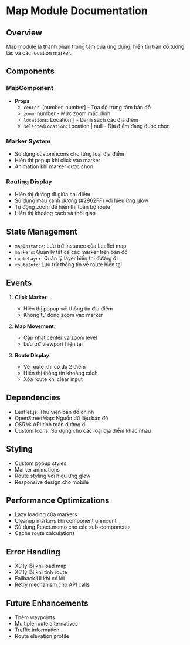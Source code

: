 # Map Module Documentation

## Overview
Map module là thành phần trung tâm của ứng dụng, hiển thị bản đồ tương tác và các location marker.

## Components

### MapComponent
- **Props**:
  - `center`: [number, number] - Tọa độ trung tâm bản đồ
  - `zoom`: number - Mức zoom mặc định
  - `locations`: Location[] - Danh sách các địa điểm
  - `selectedLocation`: Location | null - Địa điểm đang được chọn

### Marker System
- Sử dụng custom icons cho từng loại địa điểm
- Hiển thị popup khi click vào marker
- Animation khi marker được chọn

### Routing Display
- Hiển thị đường đi giữa hai điểm
- Sử dụng màu xanh dương (#2962FF) với hiệu ứng glow
- Tự động zoom để hiển thị toàn bộ route
- Hiển thị khoảng cách và thời gian

## State Management
- `mapInstance`: Lưu trữ instance của Leaflet map
- `markers`: Quản lý tất cả các marker trên bản đồ
- `routeLayer`: Quản lý layer hiển thị đường đi
- `routeInfo`: Lưu trữ thông tin về route hiện tại

## Events
1. **Click Marker**:
   - Hiển thị popup với thông tin địa điểm
   - Không tự động zoom vào marker

2. **Map Movement**:
   - Cập nhật center và zoom level
   - Lưu trữ viewport hiện tại

3. **Route Display**:
   - Vẽ route khi có đủ 2 điểm
   - Hiển thị thông tin khoảng cách
   - Xóa route khi clear input

## Dependencies
- Leaflet.js: Thư viện bản đồ chính
- OpenStreetMap: Nguồn dữ liệu bản đồ
- OSRM: API tính toán đường đi
- Custom Icons: Sử dụng cho các loại địa điểm khác nhau

## Styling
- Custom popup styles
- Marker animations
- Route styling với hiệu ứng glow
- Responsive design cho mobile

## Performance Optimizations
- Lazy loading của markers
- Cleanup markers khi component unmount
- Sử dụng React.memo cho các sub-components
- Cache route calculations

## Error Handling
- Xử lý lỗi khi load map
- Xử lý lỗi khi tính route
- Fallback UI khi có lỗi
- Retry mechanism cho API calls

## Future Enhancements
- Thêm waypoints
- Multiple route alternatives
- Traffic information
- Route elevation profile
